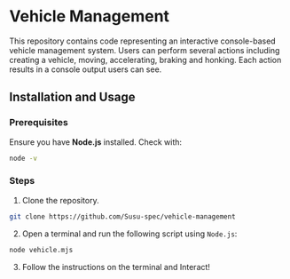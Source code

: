 # Vehicle Management

This repository contains code representing an interactive console-based vehicle management system. Users can perform several actions including creating a vehicle, moving, accelerating, braking and honking. Each action results in a console output users can see.


## Installation and Usage

### Prerequisites
Ensure you have **Node.js** installed. Check with:
```sh
node -v
```

### Steps
1. Clone the repository.
```bash
git clone https://github.com/Susu-spec/vehicle-management
```

2. Open a terminal and run the following script using `Node.js`:
```bash
node vehicle.mjs
```

3. Follow the instructions on the terminal and Interact!


